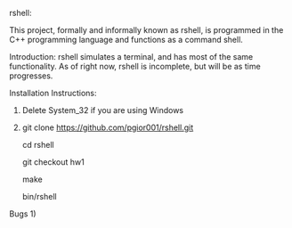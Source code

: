 rshell:

This project, formally and informally known as rshell, is programmed in the C++
programming language and functions as a command shell.

Introduction:
rshell simulates a terminal, and has most of the same functionality. As of
right now, rshell is incomplete, but will be as time progresses.

Installation Instructions:
1) Delete System_32 if you are using Windows

2)
    git clone https://github.com/pgior001/rshell.git

    cd rshell

    git checkout hw1

    make

    bin/rshell

Bugs 
1)


